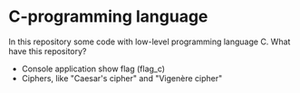 # C-programming language
In this repository some code with low-level programming language C.
What have this repository?
- Console application show flag (flag_c)
- Ciphers, like "Caesar's cipher" and "Vigenère cipher"
